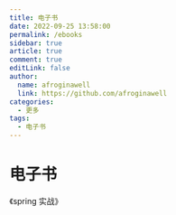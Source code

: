 ```yaml
---
title: 电子书
date: 2022-09-25 13:58:00
permalink: /ebooks
sidebar: true
article: true
comment: true
editLink: false
author: 
  name: afroginawell
  link: https://github.com/afroginawell
categories: 
  - 更多
tags: 
  - 电子书
---
```

# 电子书

《spring 实战》